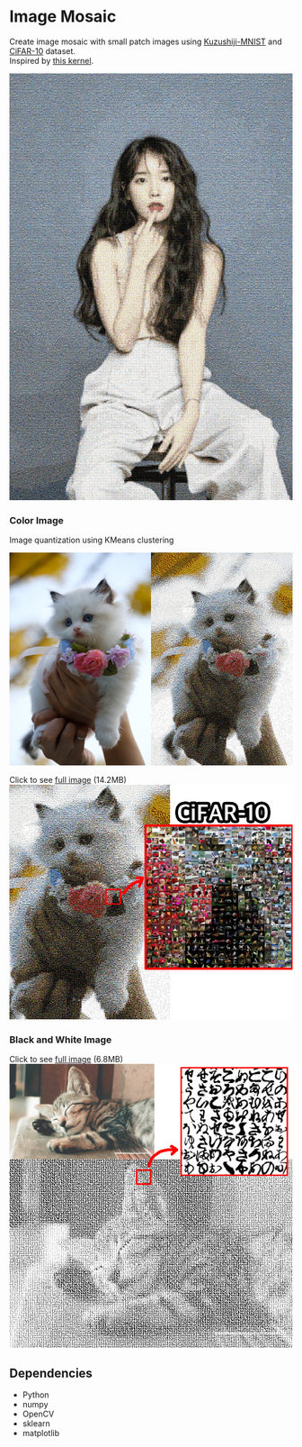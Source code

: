 # Image Mosaic

Create image mosaic with small patch images using [Kuzushiji-MNIST](https://www.kaggle.com/anokas/kuzushiji) and [CiFAR-10](https://www.cs.toronto.edu/~kriz/cifar.html) dataset.  
Inspired by [this kernel](https://www.kaggle.com/anokas/kuzushiji-mnist-cat).

![iu_result.png](/result.PNG)

### Color Image

Image quantization using KMeans clustering

[![result.png](https://github.com/kairess/image_mosaic/raw/master/result/01_result.jpg)]()  

Click to see [full image](https://github.com/kairess/image_mosaic/raw/master/result/01_color.jpg) (14.2MB)
[![result.png](https://github.com/kairess/image_mosaic/raw/master/result/result.jpg)](https://github.com/kairess/image_mosaic/raw/master/result/01_color.jpg)  

### Black and White Image

Click to see [full image](https://github.com/kairess/image_mosaic/raw/master/result/09_bw.jpg) (6.8MB)
[![result.png](https://github.com/kairess/image_mosaic/raw/master/result/09_result.jpg)](https://github.com/kairess/image_mosaic/raw/master/result/09_bw.jpg)  

## Dependencies
- Python
- numpy
- OpenCV
- sklearn
- matplotlib

